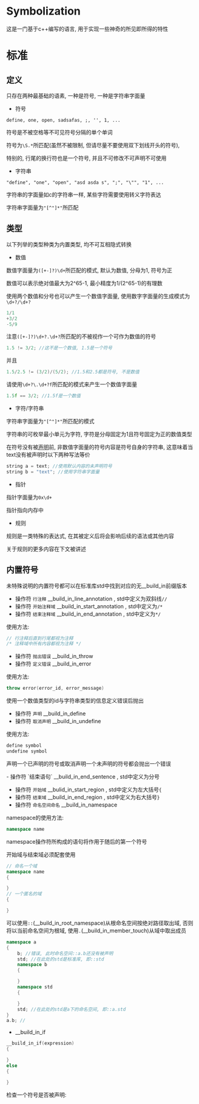 # Symbolization
这是一门基于c++编写的语言, 用于实现一些神奇的所见即所得的特性

# 标准

## 定义

只存在两种最基础的语素, 一种是符号, 一种是字符串字面量

- 符号

```text
define, one, open, sadsafas, ;, '', 1, ...
```
符号是不被空格等不可见符号分隔的单个单词

符号为`\S.*`所匹配(虽然不被限制, 但请尽量不要使用双下划线开头的符号),

特别的, 行尾的换行符也是一个符号, 并且不可修改不可声明不可使用

- 字符串

```text
"define", "one", "open", "asd asda s", ";", "\"", "1", ...
```
字符串的字面量如c的字符串一样, 某些字符需要使用转义字符表达

字符串字面量为`"[^"]*"`所匹配

## 类型

以下列举的类型种类为内置类型, 均不可互相隐式转换

- 数值

数值字面量为`([+-]?)\d+`所匹配的模式, 默认为数值, 分母为1, 符号为正

数值可以表示绝对值最大为2^65-1, 最小精度为1/(2^65-1)的有理数

使用两个数值和分号也可以产生一个数值字面量, 
使用数字字面量的生成模式为`\d+?/\d+?`
```cpp
1/1
+3/2
-5/9
```
注意`([+-]?)\d+?.\d+?`所匹配的不被视作一个可作为数值的符号
```cpp
1.5 != 3/2; //这不是一个数值, 1.5是一个符号
```
并且
```cpp
1.5/2.5 != (3/2)/(5/2); //1.5和2.5都是符号, 不是数值
```
请使用`\d+?\.\d+?f`所匹配的模式来产生一个数值字面量
```cpp
1.5f == 3/2; //1.5f是一个数值
```

- 字符/字符串

字符串字面量为`"[^"]*"`所匹配的模式

字符串的可枚举最小单元为字符, 字符是分母固定为1且符号固定为正的数值类型

在符号没有被[声明](#__build_in_define)前, 非数值字面量的符号内容是符号自身的字符串, 这意味着当text没有被声明时以下两种写法等价
```cpp
string a = text; //使用默认内容的未声明符号
string b = "text"; //使用字符串字面量
```

- 指针

指针字面量为`0x\d+`

指针指向内存中

- 规则

规则是一类特殊的表达式, 在其被定义后将会影响后续的语法或其他内容

关于规则的更多内容在下文被讲述

## 内置符号

未特殊说明的内置符号都可以在标准库std中找到对应的无__build_in前缀版本

<a id="__build_in_line_annotation"></a>
<a id="__build_in_start_annotation"></a>
<a id="__build_in_end_annotation"></a>
- 操作符 `行注释` __build_in_line_annotation , std中定义为双斜线`//`
- 操作符 `开始注释域` __build_in_start_annotation , std中定义为`/*`
- 操作符 `结束注释域` __build_in_end_annotation , std中定义为`*/`

使用方法:
```cpp
// 行注释后直到行尾都视为注释
/* 注释域中所有内容都视为注释 */
```

<a id="__build_in_throw"></a>
<a id="__build_in_error"></a>
- 操作符 `抛出错误` __build_in_throw
- 操作符 `定义错误` __build_in_error

使用方法:
```cpp
throw error(error_id, error_message)
```
使用一个数值类型的id与字符串类型的信息定义错误后抛出

<a id="__build_in_define"></a>
<a id="__build_in_undefine"></a>
- 操作符 `声明` __build_in_define
- 操作符 `取消声明` __build_in_undefine

使用方法:
```cpp
define symbol
undefine symbol
```
声明一个已声明的符号或取消声明一个未声明的符号都会抛出一个错误

<a id="__build_in_end_sentence">
- 操作符 `结束语句` __build_in_end_sentence , std中定义为分号

<a id="__build_in_start_region"></a>
<a id="__build_in_end_region"></a>
<a id="__build_in_namespace"></a>
- 操作符 `开始域` __bulid_in_start_region , std中定义为左大括号`{`
- 操作符 `结束域` __build_in_end_region , std中定义为右大括号`}`
- 操作符 `命名空间命名` __build_in_namespace

namespace的使用方法:
```cpp
namespace name
```
namespace操作符所构成的语句将作用于随后的第一个符号

开始域与结束域必须配套使用
```cpp
// 命名一个域
namespace name
{

}
// 一个匿名的域
{

}
```
可以使用`::`(__build_in_root_namespace)从根命名空间按绝对路径取出域, 
否则将以当前命名空间为根域, 使用`.`(__build_in_member_touch)从域中取出成员
```cpp
namespace a
{
    b; //错误, 此时命名空间::a.b还没有被声明
    std; //在此处的std是标准库, 即::std
    namespace b
    {

    }
    namespace std
    {

    }
    std; //在此处的std是a下的命名空间, 即::a.std
}
a.b; //
```

<a id="__build_in_if"></a>
- __build_in_if

```cpp
__build_in_if(expression)
{

}
else
{

}
```

检查一个符号是否被声明:
```
```